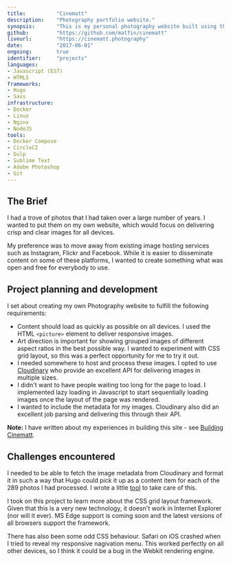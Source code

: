 ```yaml
---
title: 			"Cinematt"
description:	"Photography portfolio website."
synopsis:		"This is my personal photography website built using the Hugo static site generator."
github:			"https://github.com/matfin/cinematt"
liveurl:		"https://cinematt.photography"
date:			"2017-06-01"
ongoing:		true
identifier:		"projects"
languages: 		
- Javascript (ES7)
- HTML5
frameworks:
- Hugo
- Sass
infrastructure: 
- Docker
- Linux
- Nginx
- NodeJS
tools:
- Docker Compose
- CircleCI
- Gulp
- Sublime Text
- Adobe Photoshop
- Git
---
```


## The Brief
I had a trove of photos that I had taken over a large number of years. I wanted to put them on my own website, which would focus on delivering crisp and clear images for all devices.

My preference was to move away from existing image hosting services such as Instagram, Flickr and Facebook. While it is easier to disseminate content on some of these platforms, I wanted to create something what was open and free for everybody to use.

## Project planning and development
I set about creating my own Photography website to fulfill the following requirements:

- Content should load as quickly as possible on all devices. I used the HTML `<picture>` element to deliver responsive images.
- Art direction is important for showing grouped images of different aspect ratios in the best possible way. I wanted to experiment with CSS grid layout, so this was a perfect opportunity for me to try it out.
- I needed somewhere to host and process these images. I opted to use [Cloudinary](https://cloudinary.com) who provide an excellent API for delivering images in multiple sizes.
- I didn't want to have people waiting too long for the page to load. I implemented lazy loading in Javascript to start sequentially loading images once the layout of the page was rendered.
- I wanted to include the metadata for my images. Cloudinary also did an excellent job parsing and delivering this through their API.

**Note:** I have written about my experiences in building this site - see [Building Cinematt](/blog/building-cinematt).

## Challenges encountered
I needed to be able to fetch the image metadata from Cloudinary and format it in such a way that Hugo could pick it up as a content item for each of the 289 photos I had processed. I wrote a little [tool](https://github.com/matfin/cloudinary_to_hugo) to take care of this.

I took on this project to learn more about the CSS grid layout framework. Given that this is a very new technology, it doesn't work in Internet Explorer (nor will it ever). MS Edge support is coming soon and the latest versions of all browsers support the framework.

There has also been some odd CSS behaviour. Safari on iOS crashed when I tried to reveal my responsive nagivation menu. This worked perfectly on all other devices, so I think it could be a bug in the Webkit rendering engine.